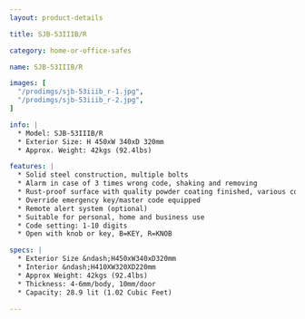 ```yaml
---
layout: product-details

title: SJB-53IIIB/R

category: home-or-office-safes

name: SJB-53IIIB/R

images: [
  "/prodimgs/sjb-53iiib_r-1.jpg",
  "/prodimgs/sjb-53iiib_r-2.jpg",
]

info: |
  * Model: SJB-53IIIB/R
  * Exterior Size: H 450xW 340xD 320mm
  * Approx. Weight: 42kgs (92.4lbs)

features: |
  * Solid steel construction, multiple bolts
  * Alarm in case of 3 times wrong code, shaking and removing
  * Rust-proof surface with quality powder coating finished, various colors available
  * Override emergency key/master code equipped
  * Remote alert system (optional)
  * Suitable for personal, home and business use
  * Code setting: 1-10 digits
  * Open with knob or key, B=KEY, R=KNOB

specs: |
  * Exterior Size &ndash;H450xW340xD320mm
  * Interior &ndash;H410XW320XD220mm
  * Approx Weight: 42kgs (92.4lbs)
  * Thickness: 4-6mm/body, 10mm/door
  * Capacity: 28.9 lit (1.02 Cubic Feet)

---
```



